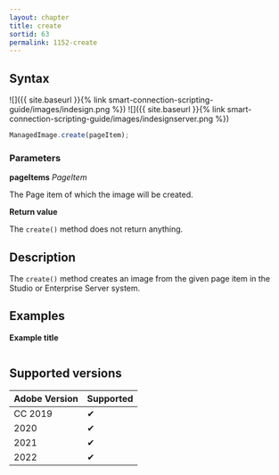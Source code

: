 ```yaml
---
layout: chapter
title: create
sortid: 63
permalink: 1152-create
---
```

## Syntax

![]({{ site.baseurl }}{% link smart-connection-scripting-guide/images/indesign.png %}) ![]({{ site.baseurl }}{% link smart-connection-scripting-guide/images/indesignserver.png %})
```javascript
ManagedImage.create(pageItem);
```

### Parameters

**pageItems** *PageItem*

The Page item of which the image will be created.

**Return value**

The `create()` method does not return anything.

## Description

The `create()` method creates an image from the given page item in the Studio or Enterprise Server system.

## Examples

**Example title**

```javascript

```

## Supported versions

| Adobe Version | Supported |
|---------------|---------|
| CC 2019       | ✔       |
| 2020          | ✔       |
| 2021          | ✔       |
| 2022          | ✔         |
